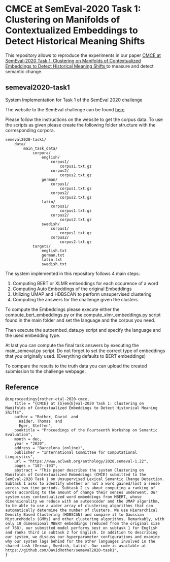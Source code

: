 # CMCE at SemEval-2020 Task 1: Clustering on Manifolds of Contextualized Embeddings to Detect Historical Meaning Shifts

This repository allows to reproduce the experiments in our paper [CMCE at SemEval-2020 Task 1: Clustering on Manifolds of Contextualized Embeddings to Detect Historical Meaning Shifts
](https://www.aclweb.org/anthology/2020.semeval-1.22/) to measure and detect semantic change. 

## semeval2020-task1
System Implementation for Task 1 of the SemEval 2020 challenge

The website to the SemEval challenge can be found [here](https://competitions.codalab.org/competitions/20948)

Please follow the instructions on the website to get the corpus data.
To use the scripts as given please create the following folder structure
with the corresponding corpora.

    semeval2020-task1/
        data/
            main_task_data/
                corpora/
                    english/
                        corpus1/
                            corpus1.txt.gz
                        corpus2/
                            corpus2.txt.gz
                    german/
                        corpus1/
                            corpus1.txt.gz
                        corpus2/
                            corpus2.txt.gz
                    latin/
                        corpus1/
                            corpus1.txt.gz
                        corpus2/
                            corpus2.txt.gz
                    swedish/
                        corpus1/
                            corpus1.txt.gz
                        corpus2/
                            corpus2.txt.gz
                targets/
                    english.txt
                    german.txt
                    latin.txt
                    swedish.txt
                

The system implemented in this repository follows 4 main steps:

1. Computing BERT or XLMR embeddings for each occurence of a word
2. Computing Auto Embeddings of the original Embeddings
3. Utilizing UMAP and HDBSCAN to perform unsupervised clustering
4. Computing the answers for the challenge given the clusters

To compute the Embeddings please execute either the compute_bert_embeddings.py or the
compute_xlmr_embeddings.py script found in the main folder and set the language and the corpus 
you need.  

Then execute the autoembed_data.py script and specify the language and the used embedding type.

At last you can compute the final task answers by executing the main_semeval.py script.
Do not forget to set the correct type of embeddings that you originally used.
(Everything defaults to BERT embeddings)

To compare the results to the truth data you can upload the created submission to the 
challenge webpage.

## Reference

```
@inproceedings{rother-etal-2020-cmce,
    title = "{CMCE} at {S}em{E}val-2020 Task 1: Clustering on Manifolds of Contextualized Embeddings to Detect Historical Meaning Shifts",
    author = "Rother, David  and
      Haider, Thomas  and
      Eger, Steffen",
    booktitle = "Proceedings of the Fourteenth Workshop on Semantic Evaluation",
    month = dec,
    year = "2020",
    address = "Barcelona (online)",
    publisher = "International Committee for Computational Linguistics",
    url = "https://www.aclweb.org/anthology/2020.semeval-1.22",
    pages = "187--193",
    abstract = "This paper describes the system Clustering on Manifolds of Contextualized Embeddings (CMCE) submitted to the SemEval-2020 Task 1 on Unsupervised Lexical Semantic Change Detection. Subtask 1 asks to identify whether or not a word gained/lost a sense across two time periods. Subtask 2 is about computing a ranking of words according to the amount of change their senses underwent. Our system uses contextualized word embeddings from MBERT, whose dimensionality we reduce with an autoencoder and the UMAP algorithm, to be able to use a wider array of clustering algorithms that can automatically determine the number of clusters. We use Hierarchical Density Based Clustering (HDBSCAN) and compare it to Gaussian MixtureModels (GMMs) and other clustering algorithms. Remarkably, with only 10 dimensional MBERT embeddings (reduced from the original size of 768), our submitted model performs best on subtask 1 for English and ranks third in subtask 2 for English. In addition to describing our system, we discuss our hyperparameter configurations and examine why our system lags behind for the other languages involved in the shared task (German, Swedish, Latin). Our code is available at https://github.com/DavidRother/semeval2020-task1",
}
```
